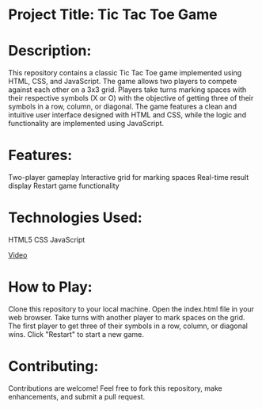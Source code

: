 # Project Title: Tic Tac Toe Game

# Description:
This repository contains a classic Tic Tac Toe game implemented using HTML, CSS, and JavaScript. The game allows two players to compete against each other on a 3x3 grid. Players take turns marking spaces with their respective symbols (X or O) with the objective of getting three of their symbols in a row, column, or diagonal. The game features a clean and intuitive user interface designed with HTML and CSS, while the logic and functionality are implemented using JavaScript.

# Features:

Two-player gameplay
Interactive grid for marking spaces
Real-time result display
Restart game functionality
# Technologies Used:

HTML5
CSS
JavaScript


[Video](https://github.com/user-attachments/assets/62772d90-365e-4687-a92a-78c87fccd492)
# How to Play:

Clone this repository to your local machine.
Open the index.html file in your web browser.
Take turns with another player to mark spaces on the grid.
The first player to get three of their symbols in a row, column, or diagonal wins.
Click "Restart" to start a new game.


# Contributing:
Contributions are welcome! Feel free to fork this repository, make enhancements, and submit a pull request.
